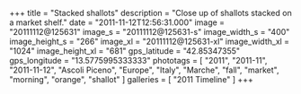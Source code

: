+++
title = "Stacked shallots"
description = "Close up of shallots stacked on a market shelf."
date = "2011-11-12T12:56:31.000"
image = "20111112@125631"
image_s = "20111112@125631-s"
image_width_s = "400"
image_height_s = "266"
image_xl = "20111112@125631-xl"
image_width_xl = "1024"
image_height_xl = "681"
gps_latitude = "42.85347355"
gps_longitude = "13.5775995333333"
phototags = [ "2011", "2011-11", "2011-11-12", "Ascoli Piceno", "Europe", "Italy", "Marche", "fall", "market", "morning", "orange", "shallot" ]
galleries = [ "2011 Timeline" ]
+++
